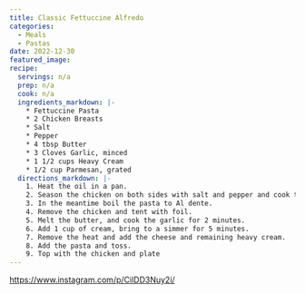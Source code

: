 ```yaml
---
title: Classic Fettuccine Alfredo
categories:
  - Meals
  - Pastas
date: 2022-12-30
featured_image: 
recipe:
  servings: n/a
  prep: n/a
  cook: n/a
  ingredients_markdown: |-
    * Fettuccine Pasta
    * 2 Chicken Breasts
    * Salt
    * Pepper
    * 4 tbsp Butter
    * 3 Cloves Garlic, minced
    * 1 1/2 cups Heavy Cream
    * 1/2 cup Parmesan, grated
  directions_markdown: |-
    1. Heat the oil in a pan. 
    2. Season the chicken on both sides with salt and pepper and cook till golden and cooked through. 
    3. In the meantime boil the pasta to Al dente. 
    4. Remove the chicken and tent with foil. 
    5. Melt the butter, and cook the garlic for 2 minutes. 
    6. Add 1 cup of cream, bring to a simmer for 5 minutes. 
    7. Remove the heat and add the cheese and remaining heavy cream. 
    8. Add the pasta and toss. 
    9. Top with the chicken and plate
---
```

<https://www.instagram.com/p/CilDD3Nuy2i/>